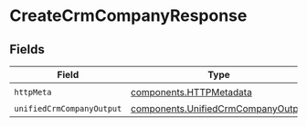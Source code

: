 # CreateCrmCompanyResponse


## Fields

| Field                                                                                    | Type                                                                                     | Required                                                                                 | Description                                                                              |
| ---------------------------------------------------------------------------------------- | ---------------------------------------------------------------------------------------- | ---------------------------------------------------------------------------------------- | ---------------------------------------------------------------------------------------- |
| `httpMeta`                                                                               | [components.HTTPMetadata](../../models/components/httpmetadata.md)                       | :heavy_check_mark:                                                                       | N/A                                                                                      |
| `unifiedCrmCompanyOutput`                                                                | [components.UnifiedCrmCompanyOutput](../../models/components/unifiedcrmcompanyoutput.md) | :heavy_minus_sign:                                                                       | N/A                                                                                      |